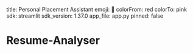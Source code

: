 

title: Personal Placement Assistant
emoji: 🐢
colorFrom: red
colorTo: pink
sdk: streamlit
sdk_version: 1.37.0
app_file: app.py
pinned: false
# Resume-Analyser
